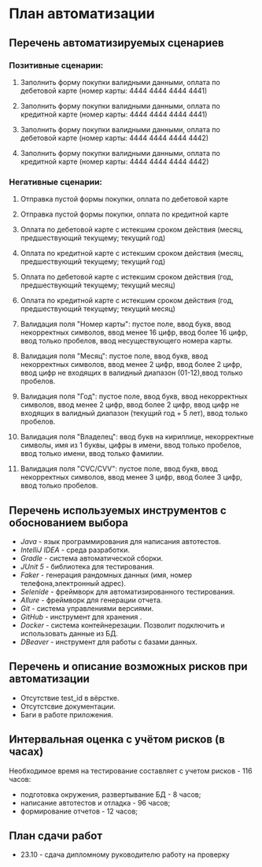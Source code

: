 # План автоматизации

## Перечень автоматизируемых сценариев

### Позитивные сценарии:

1. Заполнить форму покупки  валидными данными, оплата по дебетовой карте (номер карты: 4444 4444 4444 4441)


2. Заполнить форму покупки  валидными данными, оплата по кредитной карте (номер карты: 4444 4444 4444 4441)


3. Заполнить форму покупки  валидными данными, оплата по дебетовой карте (номер карты: 4444 4444 4444 4442)

4. Заполнить форму покупки  валидными данными, оплата по кредитной карте (номер карты: 4444 4444 4444 4442)

### Негативные сценарии:

1. Отправка пустой формы покупки, оплата по дебетовой карте


2. Отправка пустой формы покупки, оплата по кредитной карте


3. Оплата по дебетовой карте с истекшим сроком действия (месяц, предшествующий текущему; текущий год)


4. Оплата по кредитной карте с истекшим сроком действия (месяц, предшествующий текущему; текущий год)


5. Оплата по дебетовой карте с истекшим сроком действия (год, предшествующий текущему; текущий месяц)


6. Оплата по кредитной карте с истекшим сроком действия (год, предшествующий текущему; текущий месяц)


7. Валидация поля "Номер карты": пустое поле, ввод букв, ввод некорректных символов, ввод менее 16 цифр, ввод более 16 цифр, ввод только пробелов, ввод несуществующего номера карты.


8. Валидация поля "Месяц": пустое поле, ввод букв, ввод некорректных символов, ввод менее 2 цифр, ввод более 2 цифр, ввод цифр не входящих в валидный диапазон (01-12),ввод только пробелов.


9. Валидация поля "Год": пустое поле, ввод букв, ввод некорректных символов, ввод менее 2 цифр, ввод более 2 цифр, ввод цифр не входящих в валидный диапазон (текущий год + 5 лет),  ввод только пробелов.


10. Валидация поля "Владелец": ввод букв на кириллице, некорректные символы, имя из 1 буквы, цифры в имени, ввод только пробелов, ввод только имени, ввод только фамилии.


11. Валидация поля "CVC/CVV": пустое поле, ввод букв, ввод некорректных символов, ввод менее 3 цифр, ввод более 3 цифр, ввод только пробелов.



## Перечень используемых инструментов с обоснованием выбора

-	*Java* - язык программирования для написания автотестов.
-	*IntelliJ IDEA* - среда разработки.
-	*Gradle* - система автоматической сборки.
-	*JUnit 5* - библиотека для тестирования.
-	*Faker* - генерация рандомных данных (имя, номер телефона,электронный адрес).
-	*Selenide* - фреймворк для автоматизированного тестирования.
-	*Allure* - фреймворк для генерации отчета.
-	*Git* - система управлениями версиями.
-	*GitHub* - инструмент для хранения .
-	*Docker* - система контейнерезации. Позволит подключить и использовать данные из БД.
-	*DBeaver* - инструмент для работы с базами данных.

## Перечень и описание возможных рисков при автоматизации

-	Отсутствие test_id в вёрстке.
-	Отсутстсвие документации.
- Баги в работе приложения.


## Интервальная оценка с учётом рисков (в часах)

Необходимое время на тестирование составляет с учетом рисков - 116 часов:

- подготовка окружения, развертывание БД - 8 часов;
- написание автотестов и отладка - 96 часов;
- формирование отчетов - 12 часов;

## План сдачи работ

- 23.10 - сдача дипломному руководителю работу на проверку 
